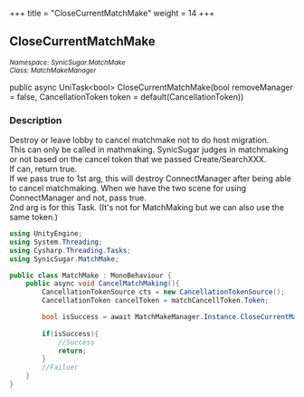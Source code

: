 +++
title = "CloseCurrentMatchMake"
weight = 14
+++
## CloseCurrentMatchMake
<small>*Namespace: SynicSugar.MatchMake* <br>
*Class: MatchMakeManager* </small>

public async UniTask&lt;bool&gt; CloseCurrentMatchMake(bool removeManager = false, CancellationToken token = default(CancellationToken))


### Description
Destroy or leave lobby to cancel matchmake not to do host migration.<br>
This can only be called in mathmaking. SynicSugar judges in matchmaking or not based on the cancel token that we passed Create/SearchXXX.<br>
If can, return true.<br>
If we pass true to 1st arg, this will destroy ConnectManager after being able to cancel matchmaking. When we have the two scene for using ConnectManager and not, pass true.<br>
2nd arg is for this Task. (It's not for MatchMaking but we can also use the same token.)<br>


```cs
using UnityEngine;
using System.Threading;
using Cysharp.Threading.Tasks;
using SynicSugar.MatchMake;

public class MatchMake : MonoBehaviour {
    public async void CancelMatchMaking(){
        CancellationTokenSource cts = new CancellationTokenSource();
        CancellationToken cancelToken = matchCancellToken.Token;

        bool isSuccess = await MatchMakeManager.Instance.CloseCurrentMatchMake(true, cancelToken);
        
        if(isSuccess){
            //Success
            return;
        }
        //Failuer
    }
}
```